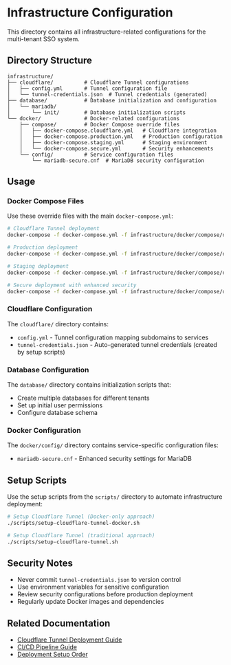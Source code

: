 # Infrastructure Configuration

This directory contains all infrastructure-related configurations for the multi-tenant SSO system.

## Directory Structure

```
infrastructure/
├── cloudflare/          # Cloudflare Tunnel configurations
│   ├── config.yml       # Tunnel configuration file
│   └── tunnel-credentials.json  # Tunnel credentials (generated)
├── database/            # Database initialization and configuration
│   └── mariadb/
│       └── init/        # Database initialization scripts
└── docker/              # Docker-related configurations
    ├── compose/         # Docker Compose override files
    │   ├── docker-compose.cloudflare.yml   # Cloudflare integration
    │   ├── docker-compose.production.yml   # Production configuration
    │   ├── docker-compose.staging.yml      # Staging environment
    │   └── docker-compose.secure.yml       # Security enhancements
    └── config/          # Service configuration files
        └── mariadb-secure.cnf  # MariaDB security configuration
```

## Usage

### Docker Compose Files

Use these override files with the main `docker-compose.yml`:

```bash
# Cloudflare Tunnel deployment
docker-compose -f docker-compose.yml -f infrastructure/docker/compose/docker-compose.cloudflare.yml up -d

# Production deployment
docker-compose -f docker-compose.yml -f infrastructure/docker/compose/docker-compose.production.yml up -d

# Staging deployment
docker-compose -f docker-compose.yml -f infrastructure/docker/compose/docker-compose.staging.yml up -d

# Secure deployment with enhanced security
docker-compose -f docker-compose.yml -f infrastructure/docker/compose/docker-compose.secure.yml up -d
```

### Cloudflare Configuration

The `cloudflare/` directory contains:
- `config.yml` - Tunnel configuration mapping subdomains to services
- `tunnel-credentials.json` - Auto-generated tunnel credentials (created by setup scripts)

### Database Configuration

The `database/` directory contains initialization scripts that:
- Create multiple databases for different tenants
- Set up initial user permissions
- Configure database schema

### Docker Configuration

The `docker/config/` directory contains service-specific configuration files:
- `mariadb-secure.cnf` - Enhanced security settings for MariaDB

## Setup Scripts

Use the setup scripts from the `scripts/` directory to automate infrastructure deployment:

```bash
# Setup Cloudflare Tunnel (Docker-only approach)
./scripts/setup-cloudflare-tunnel-docker.sh

# Setup Cloudflare Tunnel (traditional approach)
./scripts/setup-cloudflare-tunnel.sh
```

## Security Notes

- Never commit `tunnel-credentials.json` to version control
- Use environment variables for sensitive configuration
- Review security configurations before production deployment
- Regularly update Docker images and dependencies

## Related Documentation

- [Cloudflare Tunnel Deployment Guide](../docs/cloudflare-tunnel-deployment.md)
- [CI/CD Pipeline Guide](../docs/cicd-deployment-guide.md)
- [Deployment Setup Order](../docs/deployment-setup-order.md)